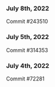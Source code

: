 ### July 8th, 2022

Commit #243510

### July 5th, 2022

Commit #314353


### July 4th, 2022

Commit #72281
